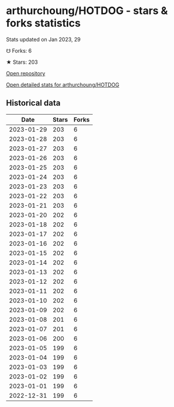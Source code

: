 # arthurchoung/HOTDOG - stars & forks statistics

Stats updated on Jan 2023, 29

☋ Forks: 6

★ Stars: 203

[Open repository](https://github.com/arthurchoung/HOTDOG)

[Open detailed stats for arthurchoung/HOTDOG](https://reviewgithub.com/rep/arthurchoung/HOTDOG)

## Historical data
| Date | Stars | Forks |
|------|-------|-------|
| 2023-01-29 | 203 | 6 | 
| 2023-01-28 | 203 | 6 | 
| 2023-01-27 | 203 | 6 | 
| 2023-01-26 | 203 | 6 | 
| 2023-01-25 | 203 | 6 | 
| 2023-01-24 | 203 | 6 | 
| 2023-01-23 | 203 | 6 | 
| 2023-01-22 | 203 | 6 | 
| 2023-01-21 | 203 | 6 | 
| 2023-01-20 | 202 | 6 | 
| 2023-01-18 | 202 | 6 | 
| 2023-01-17 | 202 | 6 | 
| 2023-01-16 | 202 | 6 | 
| 2023-01-15 | 202 | 6 | 
| 2023-01-14 | 202 | 6 | 
| 2023-01-13 | 202 | 6 | 
| 2023-01-12 | 202 | 6 | 
| 2023-01-11 | 202 | 6 | 
| 2023-01-10 | 202 | 6 | 
| 2023-01-09 | 202 | 6 | 
| 2023-01-08 | 201 | 6 | 
| 2023-01-07 | 201 | 6 | 
| 2023-01-06 | 200 | 6 | 
| 2023-01-05 | 199 | 6 | 
| 2023-01-04 | 199 | 6 | 
| 2023-01-03 | 199 | 6 | 
| 2023-01-02 | 199 | 6 | 
| 2023-01-01 | 199 | 6 | 
| 2022-12-31 | 199 | 6 | 

